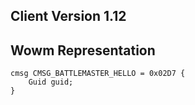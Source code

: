 ## Client Version 1.12

## Wowm Representation
```rust,ignore
cmsg CMSG_BATTLEMASTER_HELLO = 0x02D7 {
    Guid guid;    
}

```
